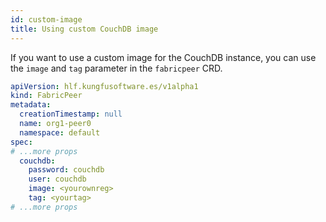 ```yaml
---
id: custom-image
title: Using custom CouchDB image
---
```



If you want to use a custom image for the CouchDB instance, you can use the `image` and `tag` parameter in the `fabricpeer` CRD.
```yaml
apiVersion: hlf.kungfusoftware.es/v1alpha1
kind: FabricPeer
metadata:
  creationTimestamp: null
  name: org1-peer0
  namespace: default
spec:
# ...more props
  couchdb:
    password: couchdb
    user: couchdb
    image: <yourownreg>
    tag: <yourtag>
# ...more props
```
